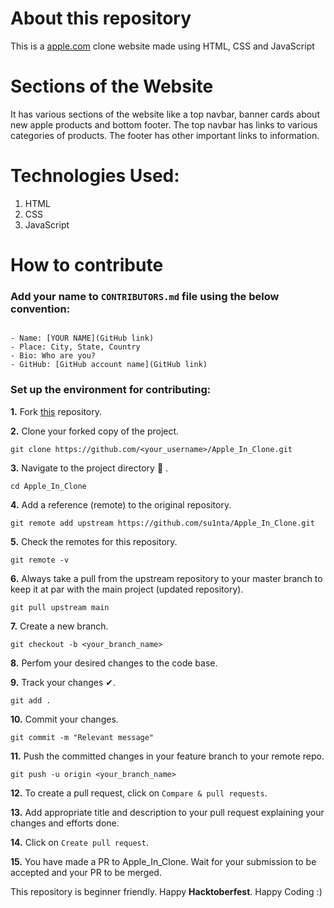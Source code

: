 # About this repository
This is a [apple.com](https://www.apple.com/in/) clone website made using HTML, CSS and JavaScript

# Sections of the Website
It has various sections of the website like a top navbar, banner cards about new apple products and bottom footer.
The top navbar has links to various categories of products.
The footer has other important links to information.

# Technologies Used:

1. HTML
2. CSS
3. JavaScript

# How to contribute

### Add your name to `CONTRIBUTORS.md` file using the below convention:

```

- Name: [YOUR NAME](GitHub link)
- Place: City, State, Country
- Bio: Who are you?
- GitHub: [GitHub account name](GitHub link)

```

### Set up the environment for contributing:

**1.**  Fork [this](https://github.com/su1nta/Apple_In_Clone) repository.

**2.**  Clone your forked copy of the project.

```
git clone https://github.com/<your_username>/Apple_In_Clone.git
```

**3.** Navigate to the project directory :file_folder: .

```
cd Apple_In_Clone
```

**4.** Add a reference (remote) to the original repository.

```
git remote add upstream https://github.com/su1nta/Apple_In_Clone.git
```

**5.** Check the remotes for this repository.

```
git remote -v
```

**6.** Always take a pull from the upstream repository to your master branch to keep it at par with the main project (updated repository).

```
git pull upstream main
```

**7.** Create a new branch.

```
git checkout -b <your_branch_name>
```

**8.** Perfom your desired changes to the code base.

**9.** Track your changes ✔. 

```
git add . 
```

**10.** Commit your changes.

```
git commit -m "Relevant message"
```

**11.** Push the committed changes in your feature branch to your remote repo.

```
git push -u origin <your_branch_name>
```

**12.** To create a pull request, click on `Compare & pull requests`.

**13.** Add appropriate title and description to your pull request explaining your changes and efforts done.

**14.** Click on `Create pull request`.


**15.** You have made a PR to Apple_In_Clone. Wait for your submission to be accepted and your PR to be merged.

This repository is beginner friendly. 
Happy **Hacktoberfest**. Happy Coding :)

